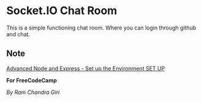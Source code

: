 # Socket.IO Chat Room

This is a simple functioning chat room. Where you can login through github and chat.

## **Note**

[Advanced Node and Express - Set up the Environment SET UP](https://www.freecodecamp.org/forum/t/advanced-node-and-express-set-up-the-environment-set-up/324869)

**For FreeCodeCamp**

*By Ram Chandra Giri*